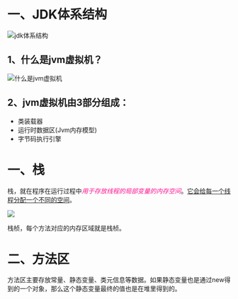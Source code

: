 # 一、JDK体系结构

![jdk体系结构](http://notebook-1.aoae.top/15991959213634)

## 1、什么是jvm虚拟机？

![什么是jvm虚拟机](http://notebook-1.aoae.top/15991984404739)

## 2、jvm虚拟机由3部分组成：

* 类装载器
* 运行时数据区(Jvm内存模型)
* 字节码执行引擎

# 一、栈

栈，就在程序在运行过程中<i style="color:deeppink;">用于存放线程的局部变量的内存空间</i>。<u>它会给每一个线程分配一个不同的空间</u>。

![](http://notebook-1.aoae.top/15992905412781)

栈桢，每个方法对应的内存区域就是栈桢。

# 二、方法区

方法区主要存放常量、静态变量、类元信息等数据。如果静态变量也是通过new得到的一个对象，那么这个静态变量最终的值也是在堆里得到的。